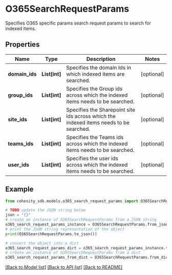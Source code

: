 # O365SearchRequestParams

Specifies O365 specific params search request params to search for indexed items.

## Properties

Name | Type | Description | Notes
------------ | ------------- | ------------- | -------------
**domain_ids** | **List[int]** | Specifies the domain Ids in which indexed items are searched. | [optional] 
**group_ids** | **List[int]** | Specifies the Group ids across which the indexed items needs to be searched. | [optional] 
**site_ids** | **List[int]** | Specifies the Sharepoint site ids across which the indexed items needs to be searched. | [optional] 
**teams_ids** | **List[int]** | Specifies the Teams ids across which the indexed items needs to be searched. | [optional] 
**user_ids** | **List[int]** | Specifies the user ids across which the indexed items needs to be searched. | [optional] 

## Example

```python
from cohesity_sdk.models.o365_search_request_params import O365SearchRequestParams

# TODO update the JSON string below
json = "{}"
# create an instance of O365SearchRequestParams from a JSON string
o365_search_request_params_instance = O365SearchRequestParams.from_json(json)
# print the JSON string representation of the object
print(O365SearchRequestParams.to_json())

# convert the object into a dict
o365_search_request_params_dict = o365_search_request_params_instance.to_dict()
# create an instance of O365SearchRequestParams from a dict
o365_search_request_params_from_dict = O365SearchRequestParams.from_dict(o365_search_request_params_dict)
```
[[Back to Model list]](../README.md#documentation-for-models) [[Back to API list]](../README.md#documentation-for-api-endpoints) [[Back to README]](../README.md)


